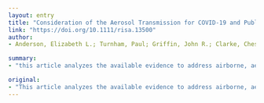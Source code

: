 ```yaml
---
layout: entry
title: "Consideration of the Aerosol Transmission for COVID-19 and Public Health"
link: "https://doi.org/10.1111/risa.13500"
author:
- Anderson, Elizabeth L.; Turnham, Paul; Griffin, John R.; Clarke, Chester C.

summary:
- "this article analyzes the available evidence to address airborne, aerosol transmission of the SARS-CoV-2. We review and present three lines of evidence: case reports of transmission for asymptomatic individuals in association with studies that show that normal breathing and talking produce predominantly small droplets of the size that are subject to aerosol transport. The weight of the evidence warrants immediate attention to address the significance of aerosols and implications for public health protection. This article examines and presents three types of evidence. There are limited empirical data.. available evidence for airborne and airborne airborne. Airborne, airborne transmission of SARS."

original:
- "This article analyzes the available evidence to address airborne, aerosol transmission of the SARS-CoV-2. We review and present three lines of evidence: case reports of transmission for asymptomatic individuals in association with studies that show that normal breathing and talking produce predominantly small droplets of the size that are subject to aerosol transport; limited empirical data that have recorded aerosolized SARS-CoV-2 particles that remain suspended in the air for hours and are subject to transport over distances including outside of rooms and intrabuilding, and the broader literature that further supports the importance of aerosol transmission of infectious diseases. The weight of the available evidence warrants immediate attention to address the significance of aerosols and implications for public health protection."
---
```



